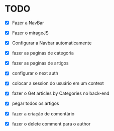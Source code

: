 # TODO
- [x] Fazer a NavBar
- [x] Fazer o mirageJS
- [x] Configurar a Navbar automaticamente

- [x] fazer as paginas de categoria
- [x] fazer as paginas de artigos
- [x] configurar o next auth
- [x] colocar a session do usuário em um context
- [x] fazer o Get articles by Categories no back-end
- [x] pegar todos os artigos
- [x] fazer a criação de comentário
- [x] fazer o delete comment para o author


